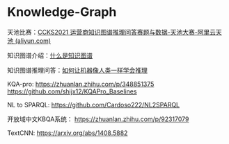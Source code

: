 # Knowledge-Graph
天池比赛：[CCKS2021 运营商知识图谱推理问答赛题与数据-天池大赛-阿里云天池 (aliyun.com)](https://tianchi.aliyun.com/competition/entrance/531904/information)

知识图谱介绍：[什么是知识图谱](https://zhuanlan.zhihu.com/p/31726910)

知识图谱推理问答：[如何让机器像人类一样学会推理](https://www.aminer.cn/research_report/5ef2a6fb21d8d82f52e595a8)

KQA-pro: https://zhuanlan.zhihu.com/p/348851375    https://github.com/shijx12/KQAPro_Baselines

NL to SPARQL: https://github.com/Cardoso222/NL2SPARQL

开放域中文KBQA系统： https://zhuanlan.zhihu.com/p/92317079

TextCNN: https://arxiv.org/abs/1408.5882
